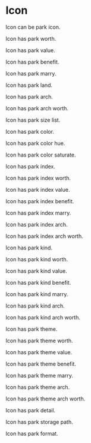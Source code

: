 # Icon

Icon can be park icon.

Icon has park worth.

Icon has park value.

Icon has park benefit.

Icon has park marry.

Icon has park land.

Icon has park arch.

Icon has park arch worth.

Icon has park size list.

Icon has park color.

Icon has park color hue.

Icon has park color saturate.

Icon has park index.

Icon has park index worth.

Icon has park index value.

Icon has park index benefit.

Icon has park index marry.

Icon has park index arch.

Icon has park index arch worth.

Icon has park kind.

Icon has park kind worth.

Icon has park kind value.

Icon has park kind benefit.

Icon has park kind marry.

Icon has park kind arch.

Icon has park kind arch worth.

Icon has park theme.

Icon has park theme worth.

Icon has park theme value.

Icon has park theme benefit.

Icon has park theme marry.

Icon has park theme arch.

Icon has park theme arch worth.

Icon has park detail.

Icon has park storage path.

Icon has park format.